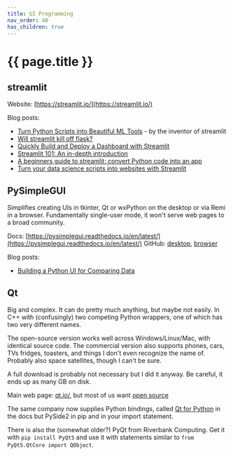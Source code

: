 ```yaml
---
title: UI Programming
nav_order: 40
has_children: true
---
```


# {{ page.title }}

## streamlit 
Website: [https://streamlit.io/](https://streamlit.io/)

Blog posts:
- [Turn Python Scripts into Beautiful ML Tools](https://towardsdatascience.com/coding-ml-tools-like-you-code-ml-models-ddba3357eace) - by the inventor of streamlit
- [Will streamlit kill off flask?](https://medium.com/swlh/part-1-will-streamlit-kill-off-flask-5ecd75f879c8)
- [Quickly Build and Deploy a Dashboard with Streamlit](https://towardsdatascience.com/quickly-build-and-deploy-an-application-with-streamlit-988ca08c7e83)
- [Streamlit 101: An in-depth introduction](https://towardsdatascience.com/streamlit-101-an-in-depth-introduction-fc8aad9492f2)
- [A beginners guide to streamlit: convert Python code into an app](https://analyticsindiamag.com/a-beginners-guide-to-streamlit-convert-python-code-into-an-app/)
- [Turn your data science scripts into websites with Streamlit](https://gilberttanner.com/blog/turn-your-data-science-script-into-websites-with-streamlit)

## PySimpleGUI

Simplifies creating UIs in tkinter, Qt or wxPython on the desktop or via Remi in a browser. Fundamentally single-user mode, it won't serve web pages to a broad community.

Docs: [https://pysimplegui.readthedocs.io/en/latest/](https://pysimplegui.readthedocs.io/en/latest/)
GitHub: [desktop](https://github.com/PySimpleGUI/PySimpleGUI), [browser](https://github.com/PySimpleGUI/PySimpleGUI/tree/master/PySimpleGUIWeb)

Blog posts:
- [Building a Python UI for Comparing Data](https://towardsdatascience.com/building-a-python-ui-for-comparing-data-13c10693d9e4)

## Qt

Big and complex. It can do pretty much anything, but maybe not easily. In C++ with (confusingly) two competing Python wrappers, one of which has two very different names.

The open-source version works well across Windows/Linux/Mac, with identical source code. The commercial version also supports phones, cars, TVs fridges, toasters, and things I don't even recognize the name of. Probably also space satellites, though I can't be sure.

A full download is probably not necessary but I did it anyway. Be careful, it ends up as many GB on disk.

Main web page: [qt.io/](https://www.qt.io/), but most of us want [open source](https://www.qt.io/download-open-source)

The same company now supplies Python bindings, called [Qt for Python](https://doc.qt.io/qtforpython/) in the docs but PySide2 in pip and in your import statement. 

There is also the (somewhat older?) PyQt from Riverbank Computing. Get it with `pip install PyQt5` and use it with statements similar to `from PyQt5.QtCore import QObject`.

